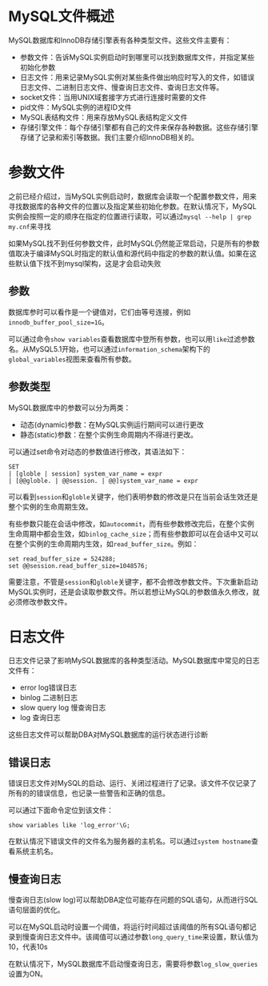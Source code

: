 # MySQL文件概述

MySQL数据库和InnoDB存储引擎表有各种类型文件。这些文件主要有：

* 参数文件：告诉MySQL实例启动时到哪里可以找到数据库文件，并指定某些初始化参数
* 日志文件：用来记录MySQL实例对某些条件做出响应时写入的文件，如错误日志文件、二进制日志文件、慢查询日志文件、查询日志文件等。
* socket文件：当用UNIX域套接字方式进行连接时需要的文件
* pid文件：MySQL实例的进程ID文件
* MySQL表结构文件：用来存放MySQL表结构定义文件
* 存储引擎文件：每个存储引擎都有自己的文件来保存各种数据。这些存储引擎存储了记录和索引等数据。我们主要介绍InnoDB相关的。

# 参数文件

之前已经介绍过，当MySQL实例启动时，数据库会读取一个配置参数文件，用来寻找数据库的各种文件的位置以及指定某些初始化参数。在默认情况下，MySQL实例会按照一定的顺序在指定的位置进行读取，可以通过`mysql --help | grep my.cnf`来寻找

如果MySQL找不到任何参数文件，此时MySQL仍然能正常启动，只是所有的参数值取决于编译MySQL时指定的默认值和源代码中指定的参数的默认值。如果在这些默认值下找不到mysql架构，这是才会启动失败

## 参数

数据库参时可以看作是一个键值对，它们由等号连接，例如`innodb_buffer_pool_size=1G`。

可以通过命令`show variables`查看数据库中登所有参数，也可以用`like`过滤参数名。从MySQL5.1开始，也可以通过`information_schema`架构下的`global_variables`视图来查看所有参数。

## 参数类型

MySQL数据库中的参数可以分为两类：

* 动态(dynamic)参数：在MySQL实例运行期间可以进行更改
* 静态(static)参数：在整个实例生命周期内不得进行更改。

可以通过set命令对动态的参数值进行修改，其语法如下：

~~~mysql
SET
| [globle | session] system_var_name = expr
| [@@globle. | @@session. | @@]system_var_name = expr
~~~

可以看到`session`和`globle`关键字，他们表明参数的修改是只在当前会话生效还是整个实例的生命周期生效。

有些参数只能在会话中修改，如`autocommit`，而有些参数修改完后，在整个实例生命周期中都会生效，如`binlog_cache_size`；而有些参数即可以在会话中又可以在整个实例的生命周期内生效，如`read_buffer_size`。例如：

~~~mysql
set read_buffer_size = 524288;
set @@session.read_buffer_size=1048576;
~~~

需要注意，不管是`session`和`globle`关键字，都不会修改参数文件。下次重新启动MySQL实例时，还是会读取参数文件。所以若想让MySQL的参数值永久修改，就必须修改参数文件。

# 日志文件

日志文件记录了影响MySQL数据库的各种类型活动。MySQL数据库中常见的日志文件有：

* error log错误日志
* binlog 二进制日志
* slow query log 慢查询日志
* log 查询日志

这些日志文件可以帮助DBA对MySQL数据库的运行状态进行诊断

## 错误日志

错误日志文件对MySQL的启动、运行、关闭过程进行了记录。该文件不仅记录了所有的的错误信息，也记录一些警告和正确的信息。

可以通过下面命令定位到该文件：

~~~mysql
show variables like 'log_error'\G;
~~~

在默认情况下错误文件的文件名为服务器的主机名。可以通过`system hostname`查看系统主机名。

## 慢查询日志

慢查询日志(slow log)可以帮助DBA定位可能存在问题的SQL语句，从而进行SQL语句层面的优化。

可以在MySQL启动时设置一个阈值，将运行时间超过该阈值的所有SQL语句都记录到慢查询日志文件中。该阈值可以通过参数`long_query_time`来设置，默认值为10，代表10s

在默认情况下，MySQL数据库不启动慢查询日志，需要将参数`log_slow_queries`设置为ON。



